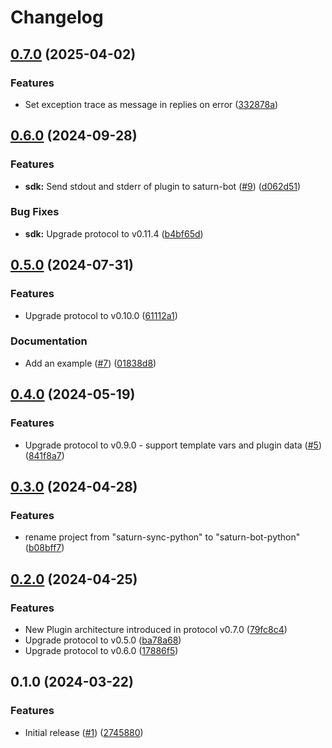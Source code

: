 # Changelog

## [0.7.0](https://github.com/wndhydrnt/saturn-bot-python/compare/v0.6.0...v0.7.0) (2025-04-02)


### Features

* Set exception trace as message in replies on error ([332878a](https://github.com/wndhydrnt/saturn-bot-python/commit/332878afffc2b1bd0db5f0ff8d1219c6d9df564c))

## [0.6.0](https://github.com/wndhydrnt/saturn-bot-python/compare/v0.5.0...v0.6.0) (2024-09-28)


### Features

* **sdk:** Send stdout and stderr of plugin to saturn-bot ([#9](https://github.com/wndhydrnt/saturn-bot-python/issues/9)) ([d062d51](https://github.com/wndhydrnt/saturn-bot-python/commit/d062d51c351442aca3c9b3f02c9192724c46fcbb))


### Bug Fixes

* **sdk:** Upgrade protocol to v0.11.4 ([b4bf65d](https://github.com/wndhydrnt/saturn-bot-python/commit/b4bf65d8805cf8c1ce71fa1119334c77a92f402a))

## [0.5.0](https://github.com/wndhydrnt/saturn-bot-python/compare/v0.4.0...v0.5.0) (2024-07-31)


### Features

* Upgrade protocol to v0.10.0 ([61112a1](https://github.com/wndhydrnt/saturn-bot-python/commit/61112a19e015ff08243ac28ee5b8531ac4115944))


### Documentation

* Add an example ([#7](https://github.com/wndhydrnt/saturn-bot-python/issues/7)) ([01838d8](https://github.com/wndhydrnt/saturn-bot-python/commit/01838d80fc24734442295e78377fe70c4396e11d))

## [0.4.0](https://github.com/wndhydrnt/saturn-bot-python/compare/v0.3.0...v0.4.0) (2024-05-19)


### Features

* Upgrade protocol to v0.9.0 - support template vars and plugin data ([#5](https://github.com/wndhydrnt/saturn-bot-python/issues/5)) ([841f8a7](https://github.com/wndhydrnt/saturn-bot-python/commit/841f8a7e2343af69953f32e048fa25dd24a3db75))

## [0.3.0](https://github.com/wndhydrnt/saturn-bot-python/compare/v0.2.0...v0.3.0) (2024-04-28)


### Features

* rename project from "saturn-sync-python" to "saturn-bot-python" ([b08bff7](https://github.com/wndhydrnt/saturn-bot-python/commit/b08bff7e345111cc304f99f0311a704aee026afa))

## [0.2.0](https://github.com/wndhydrnt/saturn-bot-python/compare/v0.1.0...v0.2.0) (2024-04-25)


### Features

* New Plugin architecture introduced in protocol v0.7.0 ([79fc8c4](https://github.com/wndhydrnt/saturn-bot-python/commit/79fc8c4530c4232ea81a7bfe84d7ee8ba6f3b112))
* Upgrade protocol to v0.5.0 ([ba78a68](https://github.com/wndhydrnt/saturn-bot-python/commit/ba78a68856827d88ff4c6cc52e9f0eaedf038f44))
* Upgrade protocol to v0.6.0 ([17886f5](https://github.com/wndhydrnt/saturn-bot-python/commit/17886f50b86e451aa203d7bc748e573cbdc349e6))

## 0.1.0 (2024-03-22)


### Features

* Initial release ([#1](https://github.com/wndhydrnt/saturn-bot-python/issues/1)) ([2745880](https://github.com/wndhydrnt/saturn-bot-python/commit/27458801fd1083c28c17c05d09fa8847f042e547))

